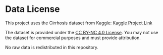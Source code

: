 # Data License

This project uses the Cirrhosis dataset from Kaggle:
[Kaggle Project Link](https://www.kaggle.com/competitions/playground-series-s3e26/data)

The dataset is provided under the [CC BY-NC 4.0 License](https://creativecommons.org/licenses/by-nc/4.0/).
You may not use the dataset for commercial purposes and must provide attribution.

No raw data is redistributed in this repository.
